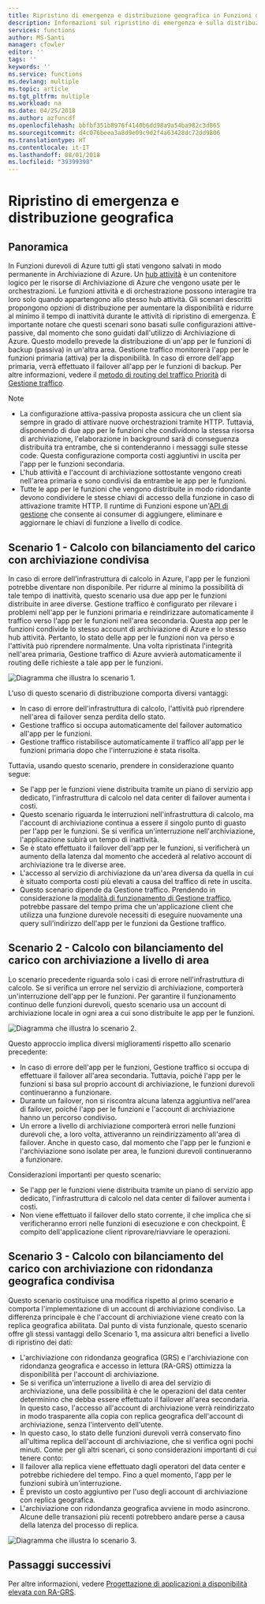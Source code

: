 ```yaml
---
title: Ripristino di emergenza e distribuzione geografica in Funzioni durevoli - Azure
description: Informazioni sul ripristino di emergenza e sulla distribuzione geografica in Funzioni durevoli.
services: functions
author: MS-Santi
manager: cfowler
editor: ''
tags: ''
keywords: ''
ms.service: functions
ms.devlang: multiple
ms.topic: article
ms.tgt_pltfrm: multiple
ms.workload: na
ms.date: 04/25/2018
ms.author: azfuncdf
ms.openlocfilehash: bbfbf351b8976f4140b6dd98a9a54ba982c3d865
ms.sourcegitcommit: d4c076beea3a8d9e09c9d2f4a63428dc72dd9806
ms.translationtype: HT
ms.contentlocale: it-IT
ms.lasthandoff: 08/01/2018
ms.locfileid: "39399398"
---
```

# <a name="disaster-recovery-and-geo-distribution"></a>Ripristino di emergenza e distribuzione geografica

## <a name="overview"></a>Panoramica
In Funzioni durevoli di Azure tutti gli stati vengono salvati in modo permanente in Archiviazione di Azure. Un [hub attività](durable-functions-task-hubs.md) è un contenitore logico per le risorse di Archiviazione di Azure che vengono usate per le orchestrazioni. Le funzioni attività e di orchestrazione possono interagire tra loro solo quando appartengono allo stesso hub attività.
Gli scenari descritti propongono opzioni di distribuzione per aumentare la disponibilità e ridurre al minimo il tempo di inattività durante le attività di ripristino di emergenza.
È importante notare che questi scenari sono basati sulle configurazioni attive-passive, dal momento che sono guidati dall'utilizzo di Archiviazione di Azure. Questo modello prevede la distribuzione di un'app per le funzioni di backup (passiva) in un'altra area. Gestione traffico monitorerà l'app per le funzioni primaria (attiva) per la disponibilità. In caso di errore dell'app primaria, verrà effettuato il failover all'app per le funzioni di backup. Per altre informazioni, vedere il [metodo di routing del traffico Priorità](../traffic-manager/traffic-manager-routing-methods.md#a-name--priorityapriority-traffic-routing-method) di [Gestione traffico](https://azure.microsoft.com/services/traffic-manager/).


>[!NOTE]
>- La configurazione attiva-passiva proposta assicura che un client sia sempre in grado di attivare nuove orchestrazioni tramite HTTP. Tuttavia, disponendo di due app per le funzioni che condividono la stessa risorsa di archiviazione, l'elaborazione in background sarà di conseguenza distribuita tra entrambe, che si contenderanno i messaggi sulle stesse code. Questa configurazione comporta costi aggiuntivi in uscita per l'app per le funzioni secondaria.
>- L'hub attività e l'account di archiviazione sottostante vengono creati nell'area primaria e sono condivisi da entrambe le app per le funzioni.
>- Tutte le app per le funzioni che vengono distribuite in modo ridondante devono condividere le stesse chiavi di accesso della funzione in caso di attivazione tramite HTTP. Il runtime di Funzioni espone un'[API di gestione](https://github.com/Azure/azure-functions-host/wiki/Key-management-API) che consente ai consumer di aggiungere, eliminare e aggiornare le chiavi di funzione a livello di codice.

## <a name="scenario-1---load-balanced-compute-with-shared-storage"></a>Scenario 1 - Calcolo con bilanciamento del carico con archiviazione condivisa
In caso di errore dell'infrastruttura di calcolo in Azure, l'app per le funzioni potrebbe diventare non disponibile. Per ridurre al minimo la possibilità di tale tempo di inattività, questo scenario usa due app per le funzioni distribuite in aree diverse. Gestione traffico è configurato per rilevare i problemi nell'app per le funzioni primaria e reindirizzare automaticamente il traffico verso l'app per le funzioni nell'area secondaria. Questa app per le funzioni condivide lo stesso account di archiviazione di Azure e lo stesso hub attività. Pertanto, lo stato delle app per le funzioni non va perso e l'attività può riprendere normalmente. Una volta ripristinata l'integrità nell'area primaria, Gestione traffico di Azure avvierà automaticamente il routing delle richieste a tale app per le funzioni.


![Diagramma che illustra lo scenario 1.](media/durable-functions-disaster-recovery-geo-distribution/durable-functions-geo-scenario01.png)

L'uso di questo scenario di distribuzione comporta diversi vantaggi:
- In caso di errore dell'infrastruttura di calcolo, l'attività può riprendere nell'area di failover senza perdita dello stato.
- Gestione traffico si occupa automaticamente del failover automatico all'app per le funzioni.
- Gestione traffico ristabilisce automaticamente il traffico all'app per le funzioni primaria dopo che l'interruzione è stata risolta.

Tuttavia, usando questo scenario, prendere in considerazione quanto segue:
- Se l'app per le funzioni viene distribuita tramite un piano di servizio app dedicato, l'infrastruttura di calcolo nel data center di failover aumenta i costi.
- Questo scenario riguarda le interruzioni nell'infrastruttura di calcolo, ma l'account di archiviazione continua a essere il singolo punto di guasto per l'app per le funzioni. Se si verifica un'interruzione nell'archiviazione, l'applicazione subirà un tempo di inattività.
- Se è stato effettuato il failover dell'app per le funzioni, si verificherà un aumento della latenza dal momento che accederà al relativo account di archiviazione tra le diverse aree.
- L'accesso al servizio di archiviazione da un'area diversa da quella in cui è situato comporta costi più elevati a causa del traffico di rete in uscita.
- Questo scenario dipende da Gestione traffico. Prendendo in considerazione la [modalità di funzionamento di Gestione traffico](../traffic-manager/traffic-manager-how-it-works.md), potrebbe passare del tempo prima che un'applicazione client che utilizza una funzione durevole necessiti di eseguire nuovamente una query sull'indirizzo dell'app per le funzioni da Gestione traffico. 


## <a name="scenario-2---load-balanced-compute-with-regional-storage"></a>Scenario 2 - Calcolo con bilanciamento del carico con archiviazione a livello di area
Lo scenario precedente riguarda solo i casi di errore nell'infrastruttura di calcolo. Se si verifica un errore nel servizio di archiviazione, comporterà un'interruzione dell'app per le funzioni.
Per garantire il funzionamento continuo delle funzioni durevoli, questo scenario usa un account di archiviazione locale in ogni area a cui sono distribuite le app per le funzioni.

![Diagramma che illustra lo scenario 2.](media/durable-functions-disaster-recovery-geo-distribution/durable-functions-geo-scenario02.png)

Questo approccio implica diversi miglioramenti rispetto allo scenario precedente:
- In caso di errore dell'app per le funzioni, Gestione traffico si occupa di effettuare il failover all'area secondaria. Tuttavia, poiché l'app per le funzioni si basa sul proprio account di archiviazione, le funzioni durevoli continueranno a funzionare.
- Durante un failover, non si riscontra alcuna latenza aggiuntiva nell'area di failover, poiché l'app per le funzioni e l'account di archiviazione hanno un percorso condiviso.
- Un errore a livello di archiviazione comporterà errori nelle funzioni durevoli che, a loro volta, attiveranno un reindirizzamento all'area di failover. Anche in questo caso, dal momento che l'app per le funzioni e l'archiviazione sono isolate per area, le funzioni durevoli continueranno a funzionare.
 
Considerazioni importanti per questo scenario:
- Se l'app per le funzioni viene distribuita tramite un piano di servizio app dedicato, l'infrastruttura di calcolo nel data center di failover aumenta i costi.
- Non viene effettuato il failover dello stato corrente, il che implica che si verificheranno errori nelle funzioni di esecuzione e con checkpoint. È compito dell'applicazione client riprovare/riavviare le operazioni.

## <a name="scenario-3---load-balanced-compute-with-grs-shared-storage"></a>Scenario 3 - Calcolo con bilanciamento del carico con archiviazione con ridondanza geografica condivisa
Questo scenario costituisce una modifica rispetto al primo scenario e comporta l'implementazione di un account di archiviazione condiviso. La differenza principale è che l'account di archiviazione viene creato con la replica geografica abilitata.
Dal punto di vista funzionale, questo scenario offre gli stessi vantaggi dello Scenario 1, ma assicura altri benefici a livello di ripristino dei dati:
- L'archiviazione con ridondanza geografica (GRS) e l'archiviazione con ridondanza geografica e accesso in lettura (RA-GRS) ottimizza la disponibilità per l'account di archiviazione.
- Se si verifica un'interruzione a livello di area del servizio di archiviazione, una delle possibilità è che le operazioni del data center determinino che debba essere effettuato il failover all'area secondaria. In questo caso, l'accesso all'account di archiviazione verrà reindirizzato in modo trasparente alla copia con replica geografica dell'account di archiviazione, senza l'intervento dell'utente.
- In questo caso, lo stato delle funzioni durevoli verrà conservato fino all'ultima replica dell'account di archiviazione, che si verifica ogni pochi minuti.
Come per gli altri scenari, ci sono considerazioni importanti di cui tenere conto:
- Il failover alla replica viene effettuato dagli operatori del data center e potrebbe richiedere del tempo. Fino a quel momento, l'app per le funzioni subirà un'interruzione.
- È previsto un costo aggiuntivo per l'uso degli account di archiviazione con replica geografica.
- L'archiviazione con ridondanza geografica avviene in modo asincrono. Alcune delle transazioni più recenti potrebbero andare perse a causa della latenza del processo di replica.

![Diagramma che illustra lo scenario 3.](media/durable-functions-disaster-recovery-geo-distribution/durable-functions-geo-scenario03.png)


## <a name="next-steps"></a>Passaggi successivi

Per altre informazioni, vedere [Progettazione di applicazioni a disponibilità elevata con RA-GRS](../storage/common/storage-designing-ha-apps-with-ragrs.md).
